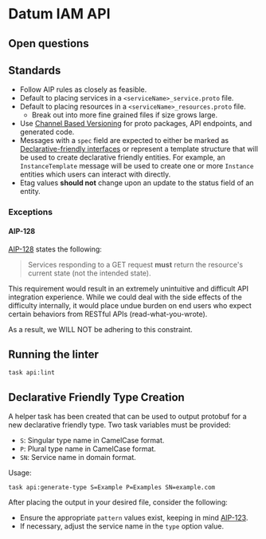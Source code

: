 # Datum IAM API

## Open questions

## Standards

- Follow AIP rules as closely as feasible.
- Default to placing services in a `<serviceName>_service.proto` file.
- Default to placing resources in a `<serviceName>_resources.proto` file.
  - Break out into more fine grained files if size grows large.
- Use [Channel Based Versioning][channel-versioning] for proto packages, API
  endpoints, and generated code.
- Messages with a `spec` field are expected to either be marked as
  [Declarative-friendly interfaces][aip-128] or represent a template structure
  that will be used to create declarative friendly entities. For example, an
  `InstanceTemplate` message will be used to create one or more `Instance`
  entities which users can interact with directly.
- Etag values **should not** change upon an update to the status field of an
  entity.

[channel-versioning]: https://cloud.google.com/apis/design/versioning#channel-based_versioning

### Exceptions

#### AIP-128

[AIP-128][aip-128] states the following:

> Services responding to a GET request **must** return the resource's current state
> (not the intended state).

This requirement would result in an extremely unintuitive and difficult API
integration experience. While we could deal with the side effects of the
difficulty internally, it would place undue burden on end users who expect
certain behaviors from RESTful APIs (read-what-you-wrote).

As a result, we WILL NOT be adhering to this constraint.

## Running the linter

`task api:lint`

## Declarative Friendly Type Creation

A helper task has been created that can be used to output protobuf for a new
declarative friendly type. Two task variables must be provided:

- `S`: Singular type name in CamelCase format.
- `P`: Plural type name in CamelCase format.
- `SN`: Service name in domain format.

Usage:

```shell
task api:generate-type S=Example P=Examples SN=example.com
```

After placing the output in your desired file, consider the following:

- Ensure the appropriate `pattern` values exist, keeping in mind
  [AIP-123][aip-123].
- If necessary, adjust the service name in the `type` option value.

[aip-123]: https://google.aip.dev/123#annotating-resource-types
[aip-128]: https://google.aip.dev/128
